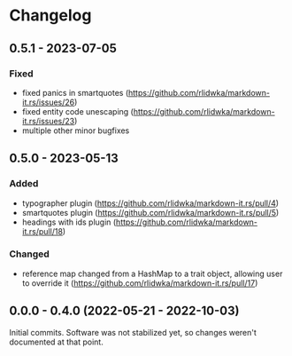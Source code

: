 # Changelog

## 0.5.1 - 2023-07-05

### Fixed

 - fixed panics in smartquotes (https://github.com/rlidwka/markdown-it.rs/issues/26)
 - fixed entity code unescaping (https://github.com/rlidwka/markdown-it.rs/issues/23)
 - multiple other minor bugfixes

## 0.5.0 - 2023-05-13

### Added

 - typographer plugin (https://github.com/rlidwka/markdown-it.rs/pull/4)
 - smartquotes plugin (https://github.com/rlidwka/markdown-it.rs/pull/5)
 - headings with ids plugin (https://github.com/rlidwka/markdown-it.rs/pull/18)

### Changed

 - reference map changed from a HashMap to a trait object, allowing user to override it
   (https://github.com/rlidwka/markdown-it.rs/pull/17)

## 0.0.0 - 0.4.0 (2022-05-21 - 2022-10-03)

Initial commits. Software was not stabilized yet, so changes weren't documented at that point.
